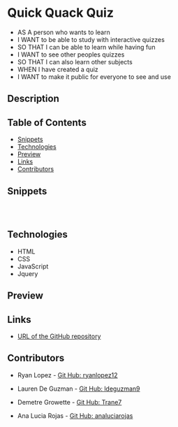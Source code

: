 # Quick Quack Quiz

- AS A person who wants to learn 
- I WANT to be able to study with interactive quizzes 
- SO THAT I can be able to learn while having fun
- I WANT  to see other peoples quizzes
- SO THAT I can also learn other subjects
- WHEN I have created a quiz 
- I WANT to make it public for everyone to see and use 

## Description

## Table of Contents

- [Snippets](#snippets)
- [Technologies](#technologies)
- [Preview](#preview)
- [Links](#links)
- [Contributors](#contributors)

## Snippets

```

```

```

```

```

```

## Technologies

- HTML
- CSS
- JavaScript
- Jquery

## Preview

## Links

- [URL of the GitHub repository](https://github.com/analuciarojas/Quick-Quack-Quiz)

## Contributors

- Ryan Lopez - [Git Hub: ryanlopez12](https://github.com/ryanlopez12)

- Lauren De Guzman - [Git Hub: ldeguzman9](https://github.com/ldeguzman9)

- Demetre Growette - [Git Hub: Trane7](https://github.com/Trane7)

- Ana Lucia Rojas - [Git Hub: analuciarojas](https://github.com/analuciarojas)
